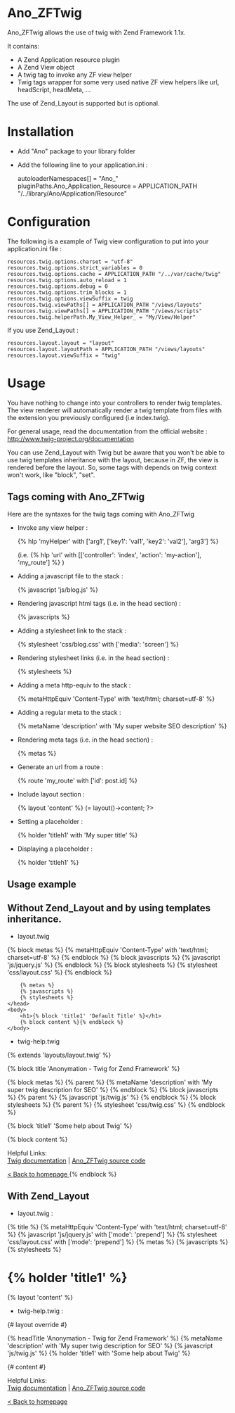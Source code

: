 Ano_ZFTwig
==========

Ano_ZFTwig allows the use of twig with Zend Framework 1.1x.

It contains:

* A Zend Application resource plugin
* A Zend View object
* A twig tag to invoke any ZF view helper
* Twig tags wrapper for some very used native ZF view helpers like url, headScript, headMeta, ...

The use of Zend_Layout is supported but is optional.


Installation
============

* Add "Ano" package to your library folder
* Add the following line to your application.ini :

    autoloaderNamespaces[] = "Ano_"
    pluginPaths.Ano_Application_Resource = APPLICATION_PATH "/../library/Ano/Application/Resource"
	


Configuration
=============

The following is a example of Twig view configuration to put into your application.ini file :

    resources.twig.options.charset = "utf-8"
    resources.twig.options.strict_variables = 0
    resources.twig.options.cache = APPLICATION_PATH "/../var/cache/twig"
    resources.twig.options.auto_reload = 1
    resources.twig.options.debug = 0
    resources.twig.options.trim_blocks = 1
    resources.twig.options.viewSuffix = twig
    resources.twig.viewPaths[] = APPLICATION_PATH "/views/layouts"
    resources.twig.viewPaths[] = APPLICATION_PATH "/views/scripts"
    resources.twig.helperPath.My_View_Helper_ = "My/View/Helper"


If you use Zend_Layout :

    resources.layout.layout = "layout" 
    resources.layout.layoutPath = APPLICATION_PATH "/views/layouts" 
    resources.layout.viewSuffix = "twig"
	

Usage
=====

You have nothing to change into your controllers to render twig templates.
The view renderer will automatically render a twig template from files with the extension you previously configured (i.e index.twig).

For general usage, read the documentation from the official website : http://www.twig-project.org/documentation

You can use Zend_Layout with Twig but be aware that you won't be able to use twig templates inheritance with the layout, because in ZF, the view is rendered before the layout. So, some tags with depends on twig context won't work, like "block", "set".


Tags coming with Ano_ZFTwig
---------------------------

Here are the syntaxes for the twig tags coming with Ano_ZFTwig

* Invoke any view helper :

    {% hlp 'myHelper' with ['arg1', ['key1': 'val1', 'key2': 'val2'], 'arg3'] %}
	
    (i.e. {% hlp 'url' with [['controller': 'index', 'action': 'my-action'], 'my_route'] %} )
	
* Adding a javascript file to the stack :

    {% javascript 'js/blog.js' %}
	
* Rendering javascript html tags (i.e. in the head section) :

    {% javascripts %}
	
* Adding a stylesheet link to the stack :

    {% stylesheet 'css/blog.css' with ['media': 'screen'] %}

* Rendering stylesheet links (i.e. in the head section) :

    {% stylesheets %}
	
* Adding a meta http-equiv to the stack :

    {% metaHttpEquiv 'Content-Type' with 'text/html; charset=utf-8' %}
	
* Adding a regular meta to the stack :
	
    {% metaName 'description' with 'My super website SEO description' %}
	
* Rendering meta tags (i.e. in the head section) :

    {% metas %}
	
* Generate an url from a route :

    {% route 'my_route' with ['id': post.id] %}

* Include layout section :

    {% layout 'content' %} (= <?php echo $this->layout()->content; ?>

* Setting a placeholder :

    {% holder 'titleh1' with 'My super title' %}

* Displaying a placeholder :
    
    {% holder 'titleh1' %}


Usage example
-------------

## Without Zend_Layout and by using templates inheritance.

* layout.twig

<!DOCTYPE HTML> 
<html> 
    <head> 
        <title>{% block title 'Default title' %}</title>
        {% block metas %}
            {% metaHttpEquiv 'Content-Type' with 'text/html; charset=utf-8' %}
        {% endblock %}
        {% block javascripts %}
            {% javascript 'js/jquery.js' %}
        {% endblock %}
        {% block stylesheets %}
            {% stylesheet 'css/layout.css' %}
        {% endblock %}

        {% metas %} 
        {% javascripts %} 
        {% stylesheets %} 
    </head> 
    <body> 
        <h1>{% block 'title1' 'Default Title' %}</h1>
        {% block content %}{% endblock %}
    </body> 
</html>

* twig-help.twig

{% extends 'layouts/layout.twig' %}

{% block title 'Anonymation - Twig for Zend Framework' %}

{% block metas %}
    {% parent %}
    {% metaName 'description' with 'My super twig description for SEO' %}
{% endblock %}
{% block javascripts %}
    {% parent %}
    {% javascript 'js/twig.js' %}
{% endblock %}
{% block stylesheets %}
    {% parent %}
    {% stylesheet 'css/twig.css' %}
{% endblock %}

{% block 'title1' 'Some help about Twig' %}

{% block content %}
    <div id="more-information"> 
        <p> 
            Helpful Links: <br /> 
            <a href="http://www.twig-project.org/documentation">Twig documentation</a> | 
            <a href="http://github.com/benjamindulau/Ano_ZFTwig">Ano_ZFTwig source code</a> 
        </p>
    </div> 
    <a href="{% route 'default' with ['controller': 'index', 'action': 'index'] %}"> 
        &lt; Back to homepage 
    </a> 
{% endblock %}

## With Zend_Layout

* layout.twig :

<!DOCTYPE HTML> 
<html> 
    <head> 
        {% title %} 
        {% metaHttpEquiv 'Content-Type' with 'text/html; charset=utf-8' %} 
        {% javascript 'js/jquery.js' with ['mode': 'prepend'] %} 
        {% stylesheet 'css/layout.css' with ['mode': 'prepend'] %}
        <base href="{% hlp 'serverUrl' %}/{% hlp 'baseUrl' %}" />
        {% metas %} 
        {% javascripts %} 
        {% stylesheets %} 
    </head> 
    <body> 
        <h1>{% holder 'title1' %}</h1> 
        {% layout 'content' %} 
    </body> 
</html>

* twig-help.twig :

{# layout override #} 

{% headTitle 'Anonymation - Twig for Zend Framework' %}
{% metaName 'description' with 'My super twig description for SEO' %}
{% javascript 'js/twig.js' %} 
{% holder 'title1' with 'Some help about Twig' %} 

{# content #} 
   <div id="more-information"> 
        <p> 
            Helpful Links: <br />
            <a href="http://www.twig-project.org/documentation">Twig documentation</a> | 
            <a href="http://github.com/benjamindulau/Ano_ZFTwig">Ano_ZFTwig source code</a> 
        </p> 
    </div> 
    <a href="{% route 'default' with ['controller': 'index', 'action': 'index'] %}"> 
        &lt; Back to homepage 
    </a>